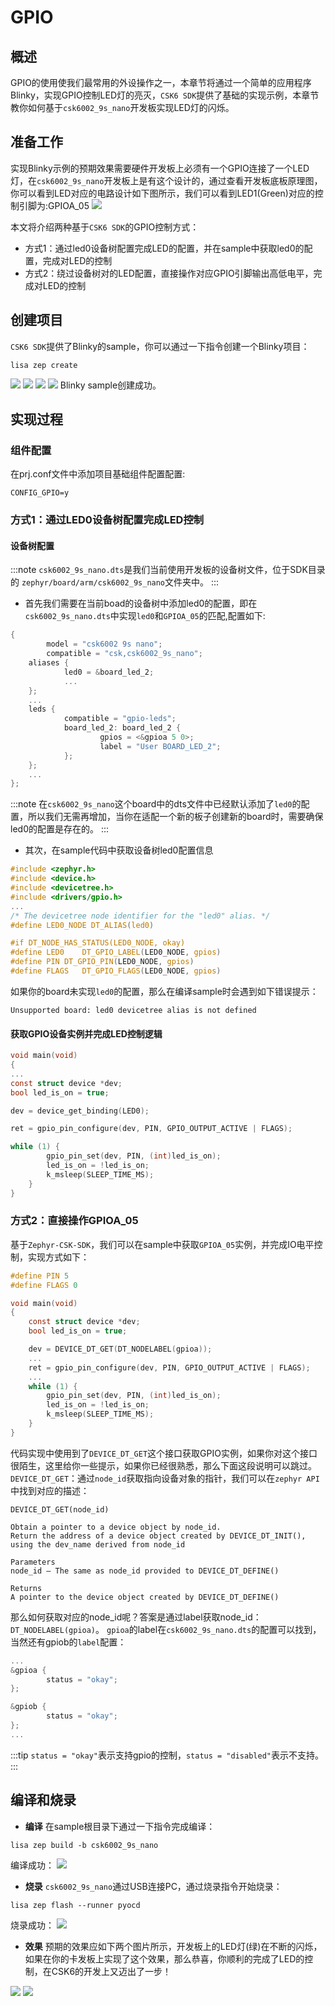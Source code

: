 # GPIO

## 概述
GPIO的使用使我们最常用的外设操作之一，本章节将通过一个简单的应用程序Blinky，实现GPIO控制LED灯的亮灭，`CSK6 SDK`提供了基础的实现示例，本章节教你如何基于`csk6002_9s_nano`开发板实现LED灯的闪烁。

## 准备工作
实现Blinky示例的预期效果需要硬件开发板上必须有一个GPIO连接了一个LED灯，在`csk6002_9s_nano`开发板上是有这个设计的，通过查看开发板底板原理图，你可以看到LED对应的电路设计如下图所示，我们可以看到LED1(Green)对应的控制引脚为:GPIOA_05
![](./files/led_pin.png)

本文将介绍两种基于`CSK6 SDK`的GPIO控制方式：
- 方式1：通过led0设备树配置完成LED的配置，并在sample中获取led0的配置，完成对LED的控制
- 方式2：绕过设备树对的LED配置，直接操作对应GPIO引脚输出高低电平，完成对LED的控制

## 创建项目
`CSK6 SDK`提供了Blinky的sample，你可以通过一下指令创建一个Blinky项目：
```
lisa zep create
```
![](./files/create_blinky01.png)
![](./files/create_blinky02.png)
![](./files/create_blinky03.png)
![](./files/create_blinky04.png)
Blinky sample创建成功。
## 实现过程
### 组件配置
在prj.conf文件中添加项目基础组件配置配置:
```shell
CONFIG_GPIO=y
```
### 方式1：通过LED0设备树配置完成LED控制
#### 设备树配置
:::note
`csk6002_9s_nano.dts`是我们当前使用开发板的设备树文件，位于SDK目录的 `zephyr/board/arm/csk6002_9s_nano`文件夹中。
:::
- 首先我们需要在当前boad的设备树中添加led0的配置，即在`csk6002_9s_nano.dts`中实现`led0`和`GPIOA_05`的匹配,配置如下:
```c
{
        model = "csk6002 9s nano";
        compatible = "csk,csk6002_9s_nano";
    aliases {
            led0 = &board_led_2;
            ...
    };
    ...
    leds {
            compatible = "gpio-leds";
            board_led_2: board_led_2 {
                    gpios = <&gpioa 5 0>;
                    label = "User BOARD_LED_2";
            };
    };
    ...
};
```
:::note
在`csk6002_9s_nano`这个board中的dts文件中已经默认添加了`led0`的配置，所以我们无需再增加，当你在适配一个新的板子创建新的board时，需要确保led0的配置是存在的。
:::

- 其次，在sample代码中获取设备树led0配置信息
```c
#include <zephyr.h>
#include <device.h>
#include <devicetree.h>
#include <drivers/gpio.h>
...
/* The devicetree node identifier for the "led0" alias. */
#define LED0_NODE DT_ALIAS(led0)

#if DT_NODE_HAS_STATUS(LED0_NODE, okay)
#define LED0	DT_GPIO_LABEL(LED0_NODE, gpios)
#define PIN	DT_GPIO_PIN(LED0_NODE, gpios)
#define FLAGS	DT_GPIO_FLAGS(LED0_NODE, gpios)

```

如果你的board未实现`led0`的配置，那么在编译sample时会遇到如下错误提示：
```
Unsupported board: led0 devicetree alias is not defined
```

#### 获取GPIO设备实例并完成LED控制逻辑
```c
void main(void)
{
...
const struct device *dev;
bool led_is_on = true;

dev = device_get_binding(LED0);

ret = gpio_pin_configure(dev, PIN, GPIO_OUTPUT_ACTIVE | FLAGS);

while (1) {
        gpio_pin_set(dev, PIN, (int)led_is_on);
		led_is_on = !led_is_on;
		k_msleep(SLEEP_TIME_MS);
	}
}
```
### 方式2：直接操作GPIOA_05
基于`Zephyr-CSK-SDK`，我们可以在sample中获取`GPIOA_05`实例，并完成IO电平控制，实现方式如下：

```c
#define PIN 5
#define FLAGS 0

void main(void)
{
	const struct device *dev;
	bool led_is_on = true;

    dev = DEVICE_DT_GET(DT_NODELABEL(gpioa));
    ...
    ret = gpio_pin_configure(dev, PIN, GPIO_OUTPUT_ACTIVE | FLAGS); 
    ...
	while (1) {
        gpio_pin_set(dev, PIN, (int)led_is_on);
		led_is_on = !led_is_on;
		k_msleep(SLEEP_TIME_MS);
	}
}
```

代码实现中使用到了`DEVICE_DT_GET`这个接口获取GPIO实例，如果你对这个接口很陌生，这里给你一些提示，如果你已经很熟悉，那么下面这段说明可以跳过。
`DEVICE_DT_GET`：通过`node_id`获取指向设备对象的指针，我们可以在`zephyr API`中找到对应的描述：
```
DEVICE_DT_GET(node_id)

Obtain a pointer to a device object by node_id.
Return the address of a device object created by DEVICE_DT_INIT(), using the dev_name derived from node_id

Parameters
node_id – The same as node_id provided to DEVICE_DT_DEFINE()

Returns
A pointer to the device object created by DEVICE_DT_DEFINE()
```
那么如何获取对应的node_id呢？答案是通过label获取node_id：`DT_NODELABEL(gpioa)`。
`gpioa`的label在`csk6002_9s_nano.dts`的配置可以找到，当然还有gpiob的`label`配置：

```c
...
&gpioa {
        status = "okay";
};

&gpiob {
        status = "okay";
};
...
```
:::tip
`status = "okay"`表示支持gpio的控制，`status = "disabled"`表示不支持。
:::

## 编译和烧录
- **编译**
在sample根目录下通过一下指令完成编译：
```
lisa zep build -b csk6002_9s_nano
```
编译成功：
![](./files/build.png)
- **烧录**
`csk6002_9s_nano`通过USB连接PC，通过烧录指令开始烧录：
```
lisa zep flash --runner pyocd
```
烧录成功：
![](./files/flash.png)
- **效果**
预期的效果应如下两个图片所示，开发板上的LED灯(绿)在不断的闪烁，如果在你的卡发板上实现了这个效果，那么恭喜，你顺利的完成了LED的控制，在CSK6的开发上又迈出了一步！

![](./files/led_on.png)
![](./files/led_off.png)





